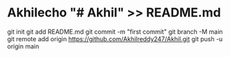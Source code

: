 # Akhilecho "# Akhil" >> README.md
git init
git add README.md
git commit -m "first commit"
git branch -M main
git remote add origin https://github.com/Akhilreddy247/Akhil.git
git push -u origin main
